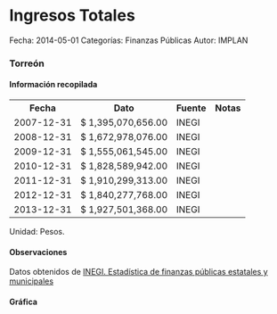 Ingresos Totales
=====

Fecha: 2014-05-01
Categorías: Finanzas Públicas
Autor: IMPLAN

### Torreón

#### Información recopilada

<table class="table table-hover table-bordered">
  <tr><th>Fecha</th><th>Dato</th><th>Fuente</th><th>Notas</th></tr>
  <tr><td>2007-12-31</td><td>$ 1,395,070,656.00</td><td>INEGI</td><td></td></tr>
  <tr><td>2008-12-31</td><td>$ 1,672,978,076.00</td><td>INEGI</td><td></td></tr>
  <tr><td>2009-12-31</td><td>$ 1,555,061,545.00</td><td>INEGI</td><td></td></tr>
  <tr><td>2010-12-31</td><td>$ 1,828,589,942.00</td><td>INEGI</td><td></td></tr>
  <tr><td>2011-12-31</td><td>$ 1,910,299,313.00</td><td>INEGI</td><td></td></tr>
  <tr><td>2012-12-31</td><td>$ 1,840,277,768.00</td><td>INEGI</td><td></td></tr>
  <tr><td>2013-12-31</td><td>$ 1,927,501,368.00</td><td>INEGI</td><td></td></tr>
</table>

Unidad: Pesos.

#### Observaciones

Datos obtenidos de [INEGI. Estadística de finanzas públicas estatales y municipales](http://www.inegi.org.mx/sistemas/olap/Proyectos/bd/continuas/finanzaspublicas/FPMun.asp?s=est&c=11289&proy=efipem_fmun)

#### Gráfica

<div id="Morrisijwtocxl" class="grafica"></div>
  <!-- JAVASCRIPT DE LA GRAFICA EN Morrisijwtocxl -->
  <script>
  new Morris.Bar({
    element: 'Morrisijwtocxl',
    data: [
      { fecha: '2007-12-31', dato: 1395070656.00 },
      { fecha: '2008-12-31', dato: 1672978076.00 },
      { fecha: '2009-12-31', dato: 1555061545.00 },
      { fecha: '2010-12-31', dato: 1828589942.00 },
      { fecha: '2011-12-31', dato: 1910299313.00 },
      { fecha: '2012-12-31', dato: 1840277768.00 },
      { fecha: '2013-12-31', dato: 1927501368.00 }
    ],
    xkey: 'fecha',
    ykeys: ['dato'],
    labels: ['Dato']
  });
  </script>
